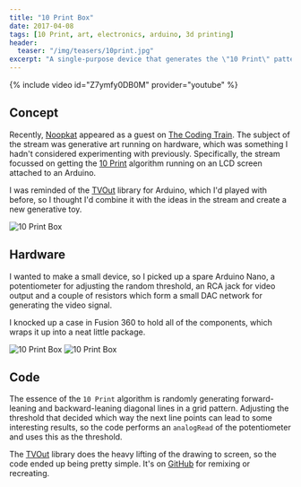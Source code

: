 ```yaml
---
title: "10 Print Box"
date: 2017-04-08
tags: [10 Print, art, electronics, arduino, 3d printing]
header:
  teaser: "/img/teasers/10print.jpg"
excerpt: "A single-purpose device that generates the \"10 Print\" pattern on any TV."
---
```

{% include video id="Z7ymfy0DB0M" provider="youtube" %}

## Concept

Recently, [Noopkat](https://twitter.com/noopkat) appeared as a guest on [The Coding Train](https://www.youtube.com/channel/UCvjgXvBlbQiydffZU7m1_aw). The subject of the stream was generative art running on hardware, which was something I hadn't considered experimenting with previously. Specifically, the stream focussed on getting the [10 Print](https://10print.org/) algorithm running on an LCD screen attached to an Arduino.

I was reminded of the [TVOut](https://github.com/Avamander/arduino-tvout) library for Arduino, which I'd played with before, so I thought I'd combine it with the ideas in the stream and create a new generative toy.

<img src="{{ site.url }}{{ site.baseurl }}/img/10print1.jpg" alt="10 Print Box">

## Hardware

I wanted to make a small device, so I picked up a spare Arduino Nano, a potentiometer for adjusting the random threshold, an RCA jack for video output and a couple of resistors which form a small DAC network for generating the video signal.

I knocked up a case in Fusion 360 to hold all of the components, which wraps it up into a neat little package.

<img src="{{ site.url }}{{ site.baseurl }}/img/10print2.jpg" alt="10 Print Box">

<img src="{{ site.url }}{{ site.baseurl }}/img/10print3.jpg" alt="10 Print Box">

## Code

The essence of the `10 Print` algorithm is randomly generating forward-leaning and backward-leaning diagonal lines in a grid pattern. Adjusting the threshold that decided which way the next line points can lead to some interesting results, so the code performs an `analogRead` of the potentiometer and uses this as the threshold.

The [TVOut](https://github.com/Avamander/arduino-tvout) library does the heavy lifting of the drawing to screen, so the code ended up being pretty simple. It's on [GitHub](https://github.com/walkerdanny/10PrintBox) for remixing or recreating.
